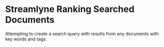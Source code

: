 Streamlyne Ranking Searched Documents
=====================

Attempting to create a search query with results from any documents with key words and tags.
